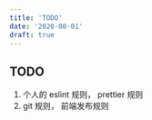 ```yaml
---
title: 'TODO'
date: '2020-08-01'
draft: true
---
```


## TODO

1. 个人的 eslint 规则， prettier 规则
2. git 规则， 前端发布规则
